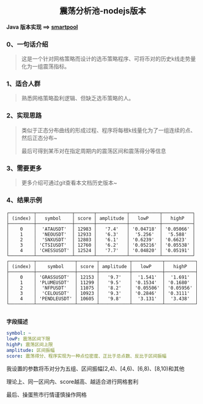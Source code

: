 <center>
  <h2>
    震荡分析池-nodejs版本
  </h2>
</center>

**Java 版本实现  ==> [smartpool](https://github.com/foreverchens/smartpool)** 



### 0、一句话介绍

> 这是一个针对网格策略而设计的选币策略程序、可将币对的历史k线走势量化为一组震荡指标。

### 1、适合人群

> 熟悉网格策略盈利逻辑、但缺乏选币策略的人。

### 2、实现思路

> 类似于正态分布曲线的形成过程、程序将每根k线量化为了一组连续的点、然后正态分布~
>
> 最后可得到某币对在指定周期内的震荡区间和震荡得分等信息

### 3、需要更多

> 更多介绍可通过git查看本文档历史版本~

### 4、结果示例

```cobol
┌─────────┬─────────────┬───────┬───────────┬───────────┬───────────┐
│ (index) │   symbol    │ score │ amplitude │   lowP    │   highP   │
├─────────┼─────────────┼───────┼───────────┼───────────┼───────────┤
│    0    │  'ATAUSDT'  │ 12983 │   '7.4'   │ '0.04718' │ '0.05066' │
│    1    │  'NEOUSDT'  │ 12933 │   '6.3'   │  '5.256'  │  '5.588'  │
│    2    │  'SNXUSDT'  │ 12803 │   '6.1'   │ '0.6239'  │ '0.6623'  │
│    3    │ 'CTSIUSDT'  │ 12760 │   '6.2'   │ '0.05216' │ '0.05538' │
│    4    │ 'CHESSUSDT' │ 12524 │   '7.7'   │ '0.04820' │ '0.05191' │
└─────────┴─────────────┴───────┴───────────┴───────────┴───────────┘
┌─────────┬──────────────┬───────┬───────────┬───────────┬───────────┐
│ (index) │    symbol    │ score │ amplitude │   lowP    │   highP   │
├─────────┼──────────────┼───────┼───────────┼───────────┼───────────┤
│    0    │ 'GRASSUSDT'  │ 12153 │   '9.7'   │  '1.541'  │  '1.691'  │
│    1    │ 'PLUMEUSDT'  │ 11299 │   '9.5'   │ '0.1534'  │ '0.1680'  │
│    2    │  'NFPUSDT'   │ 11075 │   '8.2'   │ '0.05506' │ '0.05956' │
│    3    │  'CELOUSDT'  │ 10923 │   '9.3'   │ '0.2846'  │ '0.3111'  │
│    4    │ 'PENDLEUSDT' │ 10605 │   '9.8'   │  '3.131'  │  '3.438'  │
└─────────┴──────────────┴───────┴───────────┴───────────┴───────────┘
     
```

**字段描述**

```yaml
symbol: ~
lowP: 震荡区间下限
highP: 震荡区间上限
amplitude: 区间振幅
score: 震荡得分、程序实现为一种点位密度、正比于总点数、反比于区间振幅
```

我设置的参数将币对分为五组、区间振幅[2,4)、[4,6)、[6,8)、[8,10)和其他

理论上、同一区间内、score越高、越适合进行网格套利

最后、操蛋熊市行情谨慎操作网格